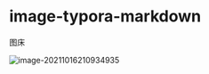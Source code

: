 # image-typora-markdown
图床


![image-20211016210934935](https://gitee.com/copyright1999/image-typora-markdown/raw/master/%20linux%20typora%20markdown/image-20211016210934935.png)
